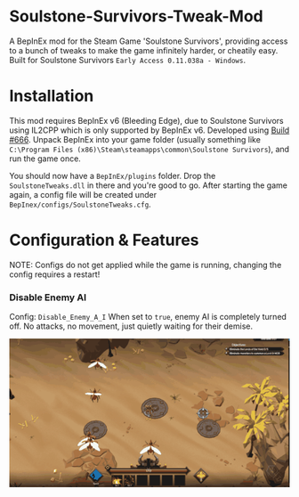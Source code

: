 # Soulstone-Survivors-Tweak-Mod
 A BepInEx mod for the Steam Game 'Soulstone Survivors', providing access to a bunch of tweaks to make the game infinitely harder, or cheatily easy.
 Built for Soulstone Survivors `Early Access 0.11.038a - Windows`.

# Installation

This mod requires BepInEx v6 (Bleeding Edge), due to Soulstone Survivors using IL2CPP which is only supported by BepInEx v6. Developed using [Build #666](https://builds.bepinex.dev/projects/bepinex_be).
Unpack BepInEx into your game folder (usually something like `C:\Program Files (x86)\Steam\steamapps\common\Soulstone Survivors`), and run the game once.

You should now have a `BepInEx/plugins` folder. Drop the `SoulstoneTweaks.dll` in there and you're good to go. After starting the game again, a config file will be created under `BepInex/configs/SoulstoneTweaks.cfg`.

# Configuration & Features

NOTE: Configs do not get applied while the game is running, changing the config requires a restart!

### Disable Enemy AI

Config: `Disable_Enemy_A_I`
When set to `true`, enemy AI is completely turned off. No attacks, no movement, just quietly waiting for their demise.

![DisableEnemyAI.gif](Img/DisableEnemyAI.gif)